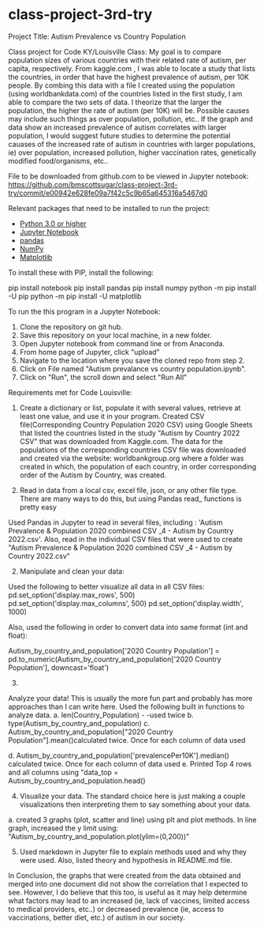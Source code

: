 # class-project-3rd-try
Project Title: Autism Prevalence vs Country Population

Class project for Code KY/Louisville Class: My goal is to compare population sizes of various countries with their related rate of autism, per capita, respectively. From kaggle.com , I was able to locate a study that lists the countries, in order that have the highest prevalence of autism, per 10K people. By combing this data with a file I created using the population (using worldbankdata.com) of the countries listed in the first study, I am able to compare the two sets of data. I theorize that the larger the population, the higher the rate of autism (per 10K) will be. Possible causes may include such things as over population, pollution, etc..  If the graph and data show an increased prevalence of autism correlates with larger population,  I would suggest future studies to determine the potential cauases of the increased rate of autism in countries with larger populations, ie) over population, increased pollution, higher vaccination rates, genetically modified food/organisms, etc..


File to be downloaded from github.com to be viewed in Jupyter notebook: https://github.com/bmscottsugar/class-project-3rd-try/commit/e00942e628fe09a7f42c5c9b65a645316a5467d0



Relevant packages that need to be installed to run the project:


* [Python 3.0 or higher](https://www.python.org)
* [Jupyter Notebook](https://jupyter.org)
* [pandas](https://pandas.pydata.org/pandas-docs/stable/index.html)
* [NumPy](https://numpy.org/doc/)
* [Matplotlib](https://matplotlib.org)

To install these with PIP, install the following:

pip install notebook
pip install pandas
pip install numpy
python -m pip install -U pip
python -m pip install -U matplotlib

To run the this program in a Jupyter Notebook:


1. Clone the repository on git hub. 
2. Save this repository on your local machine, in a new folder. 
3. Open Jupyter notebook from command line or from Anaconda.
4. From home page of Jupyter, click "upload"
5. Navigate to the location where you save the cloned repo from step 2. 
6. Click on File named "Autism prevalance vs country population.ipynb". 
7. Click on "Run", the scroll down and select  "Run All"


Requirements met for Code Louisville:

1. Create a dictionary or list, populate it with several values, retrieve at least one value, and use it in your program.
Created CSV file(Corresponding Country Population 2020 CSV) using Google Sheets that listed the countries listed in the study "Autism by Country 2022 CSV" that was downloaded from Kaggle.com. The data  for the populations of the corresponding countries CSV file was downloaded and created via the website: worldbankgroup.org where a folder was created in which, the population of each country, in order corresponding order of the Autism by Country,  was created. 

1. Read in data from a local csv, excel file, json, or any other file type. There are many ways to do this, but using Pandas read_ functions is pretty easy

Used Pandas in Jupyter to read in several files, including : 'Autism Prevalence & Population 2020 combined CSV _4 - Autism by Country 2022.csv'. Also, read in the individual CSV files that were used to create "Autism Prevalence & Population 2020 combined CSV _4 - Autism by Country 2022.csv"

2. Manipulate and clean your data:

Used the following to better visualize all data in all CSV files:
pd.set_option('display.max_rows', 500)
pd.set_option('display.max_columns', 500)
pd.set_option('display.width', 1000)

Also, used the following in order to convert data into same format (int and float):

Autism_by_country_and_population['2020 Country Population'] = pd.to_numeric(Autism_by_country_and_population['2020 Country Population'], downcast='float')

3. 
Analyze your data! This is usually the more fun part and probably has more approaches than I can write here.
Used the following built in functions to analyze data.
 a.  len(Country_Population) - -used twice
 b. type(Autism_by_country_and_population)
 c. Autism_by_country_and_population["2020 Country Population"].mean()calculated twice. Once for each column of data used

 d. Autism_by_country_and_population['prevalencePer10K'].median() calculated twice. Once for each column of data used
 e. Printed Top 4 rows and all columns using "data_top = Autism_by_country_and_population.head()


 4. Visualize your data. The standard choice here is just making a couple visualizations then interpreting them to say something about your data.

 a. created 3 graphs (plot, scatter and line) using plt and plot methods. In line graph, increased the y limit using:
"Autism_by_country_and_population.plot(ylim=(0,200))"

5. Used markdown in Jupyter file to explain methods used and why they were used. Also, listed theory and hypothesis in README.md file. 

In Conclusion, the graphs that were created from the data obtained and merged into one document did not show the correlation that I expected to see. However, 
I do believe that this too, is useful as it may help determine what factors may lead to an increased (ie, lack of vaccines, limited access to medical providers, etc..) or decreased prevalence (ie, access to vaccinations,  better diet, etc.) of autism in our society. 

